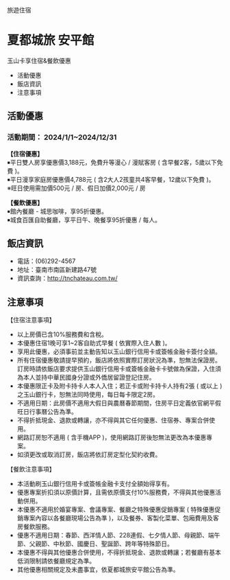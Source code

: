 旅遊住宿

# 夏都城旅 安平館  

玉山卡享住宿&餐飲優惠

  * 活動優惠
  * 飯店資訊
  * 注意事項

## 活動優惠

###  活動期間： 2024/1/1~2024/12/31

**【住宿優惠】**  
￭平日雙人房享優惠價3,188元，免費升等漫心 / 漫賦客房 ( 含早餐2客，5歲以下免費 )。  
￭平日漫享家庭房優惠價4,788元 ( 含2大人2孩童共4客早餐，12歲以下免費 )。  
※旺日使用需加價500元 / 房、假日加價2,000元 / 房  
  
**【餐飲優惠】**  
￭館內餐廳 - 城思咖啡，享95折優惠。  
￭城食百匯自助餐廳，享平日午、晚餐享95折優惠 / 每人。  

## 飯店資訊

  * 電話：(06)292-4567
  * 地址：臺南市南區新建路47號
  * 資訊查詢：http://tnchateau.com.tw/

## 注意事項

【住宿注意事項】

  * 以上房價已含10%服務費和含稅。
  * 本優惠住宿1晚可享1~2客自助式早餐 ( 依實際入住人數 )。
  * 享用此優惠，必須事前並主動告知以玉山銀行信用卡或簽帳金融卡簽付全額。
  * 所有住宿優惠敬請提早預約，飯店將依照實際訂房狀況為準，恕無法保證房。訂房時請依飯店要求提供玉山銀行信用卡或簽帳金融卡卡號做為保證，入住須為本人並持中華民國身分證或外僑居留證登記住房。
  * 本優惠限正卡及附卡持卡人本人入住；若正卡或附卡持卡人持有2張 ( 或以上 ) 之玉山銀行卡，恕無法同時使用，每日每卡限定2房。
  * 不適用日期：此房價不適用大假日與農曆春節期間，住房平日定義依官網平假旺日行事曆公告為準。
  * 不得折抵現金、退款或轉讓，亦不得與其它任何優惠、住宿券、專案合併使用。
  * 網路訂房恕不適用 ( 含手機APP )，使用網路訂房後恕無法更改為本優惠專案。
  * 如須更改或取消訂房，飯店將依訂房定型化契約收費。
  

【餐飲注意事項】

  * 本活動刷玉山銀行信用卡或簽帳金融卡支付全額始得享有。
  * 優惠專案折扣須以原價計算，且需依原價支付10%服務費，不得與其他優惠活動併用。
  * 本優惠不適用於婚宴專案、會議專案、餐廳之特殊優惠促銷專案 ( 特殊優惠促銷專案內容以各餐廳現場公告為準 )，以及餐券、客製化菜單、包廂費用及客房餐飲服務。
  * 優惠不適用日期：春節、西洋情人節、228連假、七夕情人節、母親節、端午節、父親節、中秋節、國慶日、聖誕節、跨年等特殊節日。
  * 本優惠不得與其他優惠合併使用，不得折抵現金、退款或轉讓；若餐廳有基本低消限制請依餐廳規定為準。
  * 其他優惠相關規定及未盡事宜，依夏都城旅安平館公告為準。

